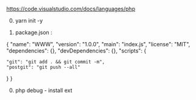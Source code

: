 https://code.visualstudio.com/docs/languages/php

0. yarn init -y

0. package.json : 

{
  "name": "WWW", 
  "version": "1.0.0", 
  "main": "index.js", 
  "license": "MIT", 
  "dependencies": {}, 
  "devDependencies": {}, 
  "scripts": {

    "git": "git add . && git commit -m",
    "postgit": "git push --all"

  }
}

0. php debug - install ext
